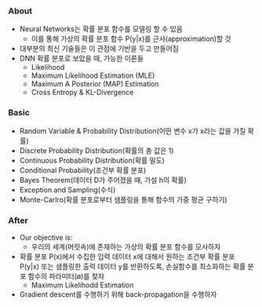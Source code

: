 ### About

- Neural Networks는 확률 분포 함수를 모델링 할 수 있음
    - 이를 통해 가상의 확률 분포 함수 P(y|x)를 근사(approximation)할 것
- 대부분의 최신 기술들은 이 관점에 기반을 두고 만들어짐
- DNN 확률 분포로 보았을 때, 가능한 이론들
    - Likelihood
    - Maximum Likelihood Estimation (MLE)
    - Maximum A Posterior (MAP) Estimation
    - Cross Entropy & KL-Divergence

### Basic
- Random Variable & Probability Distribution(어떤 변수 x가 x라는 값을 가질 확률)
- Discrete Probability Distribution(확률의 총 값은 1)
- Continuous Probability Distribution(확률 밀도)
- Conditional Probability(조건부 확률 분포)
- Bayes Theorem(데이터 D가 주어졌을 때, 가설 h의 확률)
- Exception and Sampling(수식)
- Monte-Carlro(확률 분포로부터 샘플링을 통해 함수의 가중 평균 구하기)

### After

- Our objective is:
    - 우리의 세계(머릿속)에 존재하는 가상의 확률 분포 함수를 모사하자
- 확률 분포 P(x)에서 수집한 입력 데이터 x에 대해서 원하는 조건부 확률 분포 P(y|x) 또는 샘플링한 출력 데이터 y를 반환하도록, 손실함수를 최소화하는 확률 분포 함수의 파라미터(ø)를 찾자
    - Maximum Likelihodd Estimation
- Gradient descent를 수행하기 위해 back-propagation을 수행하자